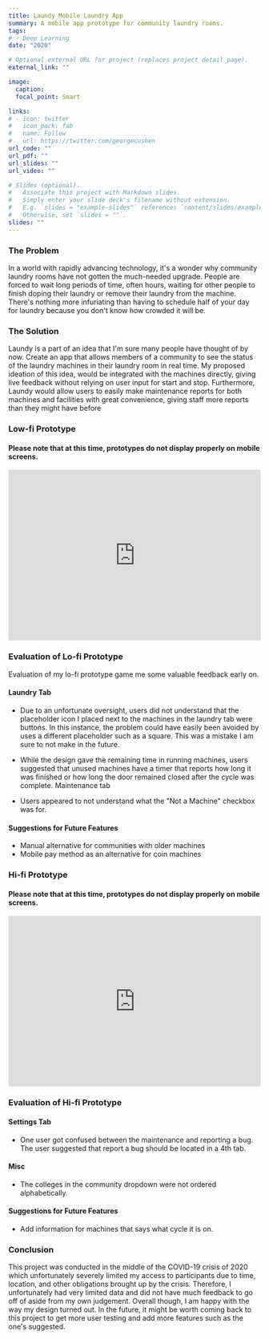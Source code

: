 ```yaml
---
title: Laundy Mobile Laundry App
summary: A mobile app prototype for community laundry rooms.
tags:
# - Deep Learning
date: "2020"

# Optional external URL for project (replaces project detail page).
external_link: ""

image:
  caption: 
  focal_point: Smart

links:
# - icon: twitter
#   icon_pack: fab
#   name: Follow
#   url: https://twitter.com/georgecushen
url_code: ""
url_pdf: ""
url_slides: ""
url_video: ""

# Slides (optional).
#   Associate this project with Markdown slides.
#   Simply enter your slide deck's filename without extension.
#   E.g. `slides = "example-slides"` references `content/slides/example-slides.md`.
#   Otherwise, set `slides = ""`.
slides: ""
---
```


<h3>The Problem</h3>

In a world with rapidly advancing technology, it's a wonder why community laundry rooms have not gotten the much-needed upgrade. People are forced to wait long periods of time, often hours, waiting for other people to finish doping their laundry or remove their laundry from the machine. There's nothing more infuriating than having to schedule half of your day for laundry because you don't know how crowded it will be.

<h3>The Solution</h3>

Laundy is a part of an idea that I'm sure many people have thought of by now. Create an app that allows members of a community to see the status of the laundry machines in their laundry room in real time. My proposed ideation of this idea, would be integrated with the machines directly, giving live feedback without relying on user input for start and stop. Furthermore, Laundy would allow users to easily make maintenance reports for both machines and facilities with great convenience, giving staff more reports than they might have before

<h3>Low-fi Prototype</h3>

<h4>Please note that at this time, prototypes do not display properly on mobile screens.</h4>

<div style="position: relative; padding-bottom: 67.5%; height: 0; margin: 10px 0; overflow: hidden;">
  <iframe style="border: 1px solid rgba(0, 0, 0, 0.1); position: absolute; top: 0; left: 0; width: 100%; height: 100%;" src="https://www.figma.com/embed?embed_host=share&url=https%3A%2F%2Fwww.figma.com%2Fproto%2FBm5bpQRGBaoI9DWLHyEodo%2FLaundy%3Fpage-id%3D0%253A1%26node-id%3D10%253A15%26viewport%3D814%252C167%252C0.4426470696926117%26scaling%3Dscale-down" allowfullscreen></iframe>
</div>

<h3>Evaluation of Lo-fi Prototype</h3>

Evaluation of my lo-fi prototype game me some valuable feedback early on.

<h4>Laundry Tab</h4>

- Due to an unfortunate oversight, users did not understand that the placeholder icon I placed next to the machines in the laundry tab were buttons. In this instance, the problem could have easily been avoided by uses a different placeholder such as a square. This was a mistake I am sure to not make in the future.

- While the design gave the remaining time in running machines, users suggested that unused machines have a timer that reports how long it was finished or how long the door remained closed after the cycle was complete. Maintenance tab

- Users appeared to not understand what the "Not a Machine" checkbox was for.

<h4>Suggestions for Future Features</h4>

- Manual alternative for communities with older machines
- Mobile pay method as an alternative for coin machines

<h3>Hi-fi Prototype</h3>

<h4>Please note that at this time, prototypes do not display properly on mobile screens.</h4>

<div style="position: relative; padding-bottom: 67.5%; height: 0; margin: 10px 0; overflow: hidden;">
  <iframe style="border: 1px solid rgba(0, 0, 0, 0.1); position: absolute; top: 0; left: 0; width: 100%; height: 100%;" src="https://www.figma.com/embed?embed_host=share&url=https%3A%2F%2Fwww.figma.com%2Fproto%2FBm5bpQRGBaoI9DWLHyEodo%2FLaundy%3Fpage-id%3D1%253A211%26node-id%3D62%253A182%26viewport%3D534%252C306%252C0.2261541336774826%26scaling%3Dcontain"" allowfullscreen></iframe>
</div>

<h3>Evaluation of Hi-fi Prototype</h3>

<h4>Settings Tab</h4>

- One user got confused between the maintenance and reporting a bug. The user suggested that report a bug should be located in a 4th tab.

<h4>Misc</h4>

- The colleges in the community dropdown were not ordered alphabetically.

<h4>Suggestions for Future Features</h4>

- Add information for machines that says what cycle it is on.

<h3>Conclusion</h3>

This project was conducted in the middle of the COVID-19 crisis of 2020 which unfortunately severely limited my access to participants due to time, location, and other obligations brought up by the crisis. Therefore, I unfortunately had very limited data and did not have much feedback to go off of aside from my own judgement. Overall though, I am happy with the way my design turned out. In the future, it might be worth coming back to this project to get more user testing and add more features such as the one's suggested.